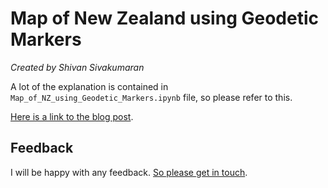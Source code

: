 # Map of New Zealand using Geodetic Markers

*Created by Shivan Sivakumaran*

A lot of the explanation is contained in `Map_of_NZ_using_Geodetic_Markers.ipynb` file, so please refer to this.

[Here is a link to the blog post](https://shivansivakumaran.com/data-science/how-a-walk-up-mt-maunganui-led-me-to-create-a-map-of-new-zealand/).

## Feedback

I will be happy with any feedback. [So please get in touch](https://shivansivakumaran.com/contact/).